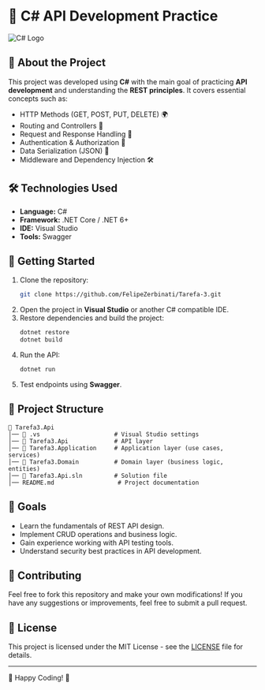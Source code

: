 # 📌 C# API Development Practice

![C# Logo](https://upload.wikimedia.org/wikipedia/commons/4/4f/Csharp_Logo.png)

## 📖 About the Project

This project was developed using **C#** with the main goal of practicing **API development** and understanding the **REST principles**. It covers essential concepts such as:

- HTTP Methods (GET, POST, PUT, DELETE) 🌍
- Routing and Controllers 🚏
- Request and Response Handling 🔄
- Authentication & Authorization 🔑
- Data Serialization (JSON) 📄
- Middleware and Dependency Injection 🛠️

## 🛠️ Technologies Used

- **Language:** C#
- **Framework:** .NET Core / .NET 6+
- **IDE:** Visual Studio
- **Tools:** Swagger

## 🚀 Getting Started

1. Clone the repository:
   ```sh
   git clone https://github.com/FelipeZerbinati/Tarefa-3.git
   ```
2. Open the project in **Visual Studio** or another C# compatible IDE.
3. Restore dependencies and build the project:
   ```sh
   dotnet restore
   dotnet build
   ```
4. Run the API:
   ```sh
   dotnet run
   ```
5. Test endpoints using **Swagger**.

## 📂 Project Structure

```
📁 Tarefa3.Api
│── 📂 .vs                     # Visual Studio settings
│── 📂 Tarefa3.Api             # API layer
│── 📂 Tarefa3.Application     # Application layer (use cases, services)
│── 📂 Tarefa3.Domain          # Domain layer (business logic, entities)
│── 📄 Tarefa3.Api.sln         # Solution file
│── README.md                  # Project documentation
```

## 🎯 Goals

- Learn the fundamentals of REST API design.
- Implement CRUD operations and business logic.
- Gain experience working with API testing tools.
- Understand security best practices in API development.

## 🤝 Contributing

Feel free to fork this repository and make your own modifications! If you have any suggestions or improvements, feel free to submit a pull request.

## 📜 License

This project is licensed under the MIT License - see the [LICENSE](LICENSE) file for details.

---

🚀 Happy Coding! 🎉
